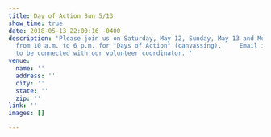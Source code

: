```yaml
---
title: Day of Action Sun 5/13
show_time: true
date: 2018-05-13 22:00:16 -0400
description: 'Please join us on Saturday, May 12, Sunday, May 13 and Monday, May 14,
  from 10 a.m. to 6 p.m. for "Days of Action" (canvassing).     Email info@stevebacher.com
  to be connected with our volunteer coordinator. '
venue:
  name: ''
  address: ''
  city: ''
  state: ''
  zip: ''
link: ''
images: []

---
```

